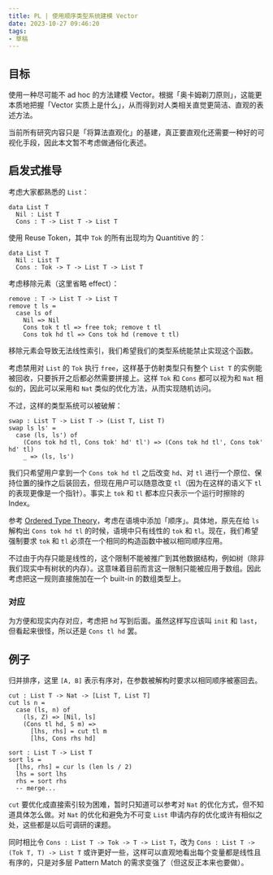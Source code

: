 ```yaml
---
title: PL | 使用顺序类型系统建模 Vector
date: 2023-10-27 09:46:20
tags:
- 草稿
---
```


## 目标

使用一种尽可能不 ad hoc 的方法建模 Vector。根据「奥卡姆剃刀原则」，这能更本质地把握「Vector 实质上是什么」，从而得到对人类相关直觉更简洁、直观的表述方法。

当前所有研究内容只是「将算法直观化」的基建，真正要直观化还需要一种好的可视化手段，因此本文暂不考虑做通俗化表述。

## 启发式推导

考虑大家都熟悉的 `List`：

```
data List T
  Nil : List T
  Cons : T -> List T -> List T
```

使用 Reuse Token，其中 `Tok` 的所有出现均为 Quantitive 的：

```
data List T
  Nil : List T
  Cons : Tok -> T -> List T -> List T
```

考虑移除元素（这里省略 effect）：

```
remove : T -> List T -> List T
remove t ls =
  case ls of
    Nil => Nil
    Cons tok t tl => free tok; remove t tl
    Cons tok hd tl => Cons tok hd (remove t tl)
```

移除元素会导致无法线性索引，我们希望我们的类型系统能禁止实现这个函数。

考虑禁用对 `List` 的 `Tok` 执行 `free`，这样基于仿射类型只有整个 `List T` 的实例能被回收，只要拆开之后都必然需要拼接上。这样 `Tok` 和 `Cons` 都可以视为和 `Nat` 相似的，因此可以采用和 `Nat` 类似的优化方法，从而实现随机访问。

不过，这样的类型系统可以被破解：

```
swap : List T -> List T -> (List T, List T)
swap ls ls' =
  case (ls, ls') of
    (Cons tok hd tl, Cons tok' hd' tl') => (Cons tok hd tl', Cons tok' hd' tl)
    _ => (ls, ls')
```

我们只希望用户拿到一个 `Cons tok hd tl` 之后改变 `hd`、对 `tl` 进行一个原位、保持位置的操作之后装回去，但现在用户可以随意改变 `tl`（因为在这样的语义下 `tl` 的表现更像是一个指针）。事实上 `tok` 和 `tl` 都本应只表示一个运行时擦除的 Index。

参考 [Ordered Type Theory](https://www.cs.cmu.edu/~rwh/papers/ordered/popl.pdf)，考虑在语境中添加「顺序」。具体地，原先在给 `ls` 解构出 `Cons tok hd tl` 的时候，语境中只有线性的 `tok` 和 `tl`。现在，我们希望强制要求 `tok` 和 `tl` 必须在一个相同的构造函数中被以相同顺序应用。

不过由于内存只能是线性的，这个限制不能被推广到其他数据结构，例如树（除非我们现实中有树状的内存）。这意味着目前而言这一限制只能被应用于数组。因此考虑把这一规则直接施加在一个 built-in 的数组类型上。

### 对应

为方便和现实内存对应，考虑把 `hd` 写到后面。虽然这样写应该叫 `init` 和 `last`，但看起来很怪，所以还是 `Cons tl hd` 罢。

## 例子

归并排序，这里 `[A, B]` 表示有序对，在参数被解构时要求以相同顺序被塞回去。

```
cut : List T -> Nat -> [List T, List T]
cut ls n =
  case (ls, n) of
    (ls, Z) => [Nil, ls]
    (Cons tl hd, S m) =>
      [lhs, rhs] = cut tl m
      [lhs, Cons rhs hd]

sort : List T -> List T
sort ls =
  [lhs, rhs] = cur ls (len ls / 2)
  lhs = sort lhs
  rhs = sort rhs
  -- merge...
```

`cut` 要优化成直接索引较为困难，暂时只知道可以参考对 `Nat` 的优化方式，但不知道具体怎么做。对 `Nat` 的优化和避免为不可变 `List` 申请内存的优化或许有相似之处，这些都是以后可调研的课题。

同时相比令 `Cons : List T -> Tok -> T -> List T`，改为 `Cons : List T -> (Tok T, T) -> List T` 或许更好一些，这样可以直观地看出每个变量都是线性且有序的，只是对多层 Pattern Match 的需求变强了（但这反正本来也要做）。
